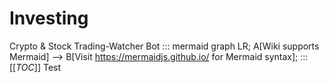 # Investing
Crypto &amp; Stock Trading-Watcher Bot
::: mermaid
 graph LR;
 A[Wiki supports Mermaid] --> B[Visit https://mermaidjs.github.io/ for Mermaid syntax];
:::
[[_TOC_]]
Test
